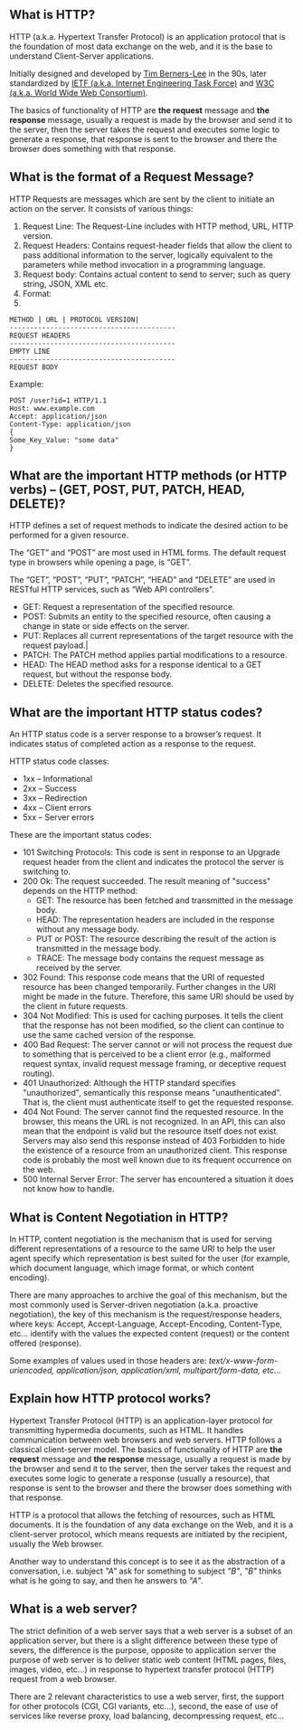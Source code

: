 
## What is HTTP?
HTTP (a.k.a. Hypertext Transfer Protocol) is an application protocol that is the foundation of most data exchange on the web, and it is the base to understand Client-Server applications.

Initially designed and developed by [Tim Berners-Lee](https://es.wikipedia.org/wiki/Tim_Berners-Lee) in the 90s, later standardized by [IETF (a.k.a. Internet Engineering Task Force)](https://www.ietf.org/) and [W3C (a.k.a. World Wide Web Consortium)](https://www.w3.org/).

The basics of functionality of HTTP are **the request** message and **the response** message, usually a request is made by the browser and send it to the server, then the server takes the request and executes some logic to generate a response, that response is sent to the browser and there the browser does something with that response.

## What is the format of a Request Message?

HTTP Requests are messages which are sent by the client to initiate an action on the server.
It consists of various things:

1. Request Line: The Request-Line includes with HTTP method, URL, HTTP version.
2.  Request Headers: Contains request-header fields that allow the client to pass additional information to the server, logically equivalent to the parameters while method invocation in a programming language.
3. Request body: Contains actual content to send to server; such as query string, JSON, XML etc.
4. Format:
5. 
```text
METHOD | URL | PROTOCOL VERSION|
-----------------------------------------
REQUEST HEADERS
-----------------------------------------
EMPTY LINE
-----------------------------------------
REQUEST BODY
```

Example:

```text
POST /user?id=1 HTTP/1.1
Host: www.example.com
Accept: application/json
Content-Type: application/json
{
Some_Key_Value: "some data"
}
```

## What are the important HTTP methods (or HTTP verbs) – (GET, POST, PUT, PATCH, HEAD, DELETE)?
HTTP defines a set of request methods to indicate the desired action to be performed for a given resource.

The “GET” and “POST” are most used in HTML forms. The default request type in browsers while opening a page, is “GET”.

The “GET”, “POST”, “PUT”, “PATCH”, “HEAD” and “DELETE” are used in RESTful HTTP services, such as “Web API controllers”.

- GET: Request a representation of the specified resource.
- POST: Submits an entity to the specified resource, often causing a change in state or side effects on the server.
- PUT: Replaces all current representations of the target resource with the request payload.|
- PATCH: The PATCH method applies partial modifications to a resource.
- HEAD: The HEAD method asks for a response identical to a GET request, but without the response body.
- DELETE: Deletes the specified resource.
## What are the important HTTP status codes?
An HTTP status code is a server response to a browser’s request. It indicates status of completed action as a response to the request.

HTTP status code classes:

- 1xx – Informational
- 2xx – Success
- 3xx – Redirection
- 4xx – Client errors
- 5xx – Server errors

These are the important status codes:
- 101 Switching Protocols: This code is sent in response to an Upgrade request header from the client and indicates the protocol the server is switching to.
- 200 Ok: The request succeeded. The result meaning of "success" depends on the HTTP method:
	- GET: The resource has been fetched and transmitted in the message body.
	- HEAD: The representation headers are included in the response without any message body.
	- PUT or POST: The resource describing the result of the action is transmitted in the message body.
	- TRACE: The message body contains the request message as received by the server.
- 302 Found: This response code means that the URI of requested resource has been changed temporarily. Further changes in the URI might be made in the future. Therefore, this same URI should be used by the client in future requests.
- 304 Not Modified: This is used for caching purposes. It tells the client that the response has not been modified, so the client can continue to use the same cached version of the response.
- 400 Bad Request: The server cannot or will not process the request due to something that is perceived to be a client error (e.g., malformed request syntax, invalid request message framing, or deceptive request routing).
- 401 Unauthorized: Although the HTTP standard specifies "unauthorized", semantically this response means "unauthenticated". That is, the client must authenticate itself to get the requested response.
- 404 Not Found: The server cannot find the requested resource. In the browser, this means the URL is not recognized. In an API, this can also mean that the endpoint is valid but the resource itself does not exist. Servers may also send this response instead of 403 Forbidden to hide the existence of a resource from an unauthorized client. This response code is probably the most well known due to its frequent occurrence on the web.
- 500 Internal Server Error: The server has encountered a situation it does not know how to handle.

## What is Content Negotiation in HTTP?

In HTTP, content negotiation is the mechanism that is used for serving different representations of a resource to the same URI to help the user agent specify which representation is best suited for the user (for example, which document language, which image format, or which content encoding).

There are many approaches to archive the goal of this mechanism, but the most commonly used is Server-driven negotiation (a.k.a. proactive negotiation), the key of this mechanism is the request/response headers, where keys: Accept, Accept-Language, Accept-Encoding, Content-Type, etc... identify with the values the expected content (request) or the content offered (response).

Some examples of values used in those headers are: *text/x-www-form-uriencoded, application/json, application/xml, multipart/form-data, etc...*
## Explain how HTTP protocol works?

Hypertext Transfer Protocol (HTTP) is an application-layer protocol for transmitting hypermedia documents, such as HTML. It handles communication between web browsers and web servers. HTTP follows a classical client-server model. The basics of functionality of HTTP are **the request** message and **the response** message, usually a request is made by the browser and send it to the server, then the server takes the request and executes some logic to generate a response (usually a resource), that response is sent to the browser and there the browser does something with that response.

HTTP is a protocol that allows the fetching of resources, such as HTML documents. It is the foundation of any data exchange on the Web, and it is a client-server protocol, which means requests are initiated by the recipient, usually the Web browser.

Another way to understand this concept is to see it as the abstraction of a conversation, i.e. subject *"A"* ask for something to subject *"B"*, *"B"* thinks what is he going to say, and then he answers to *"A"*.

## What is a web server?

The strict definition of a web server says that a web server is a subset of an application server, but there is a slight difference between these type of severs, the difference is the purpose, opposite to application server the purpose of web server is to deliver static web content (HTML pages, files, images, video, etc...) in response to hypertext transfer protocol (HTTP) request from a web browser.

There are 2 relevant characteristics to use a web server, first, the support for other protocols (CGI, CGI variants, etc...), second, the ease of use of services like reverse proxy, load balancing, decompressing request, etc...